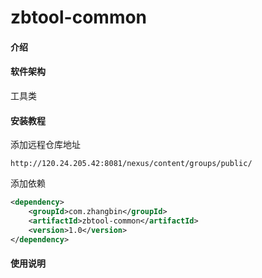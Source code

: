 # zbtool-common

#### 介绍

#### 软件架构

工具类

#### 安装教程

添加远程仓库地址

```
http://120.24.205.42:8081/nexus/content/groups/public/
```

添加依赖

```xml
<dependency>
    <groupId>com.zhangbin</groupId>
    <artifactId>zbtool-common</artifactId>
    <version>1.0</version>
</dependency>
```

#### 使用说明

